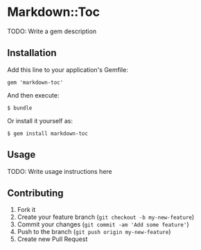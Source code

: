 # Markdown::Toc

TODO: Write a gem description

## Installation

Add this line to your application's Gemfile:

    gem 'markdown-toc'

And then execute:

    $ bundle

Or install it yourself as:

    $ gem install markdown-toc

## Usage

TODO: Write usage instructions here

## Contributing

1. Fork it
2. Create your feature branch (`git checkout -b my-new-feature`)
3. Commit your changes (`git commit -am 'Add some feature'`)
4. Push to the branch (`git push origin my-new-feature`)
5. Create new Pull Request
